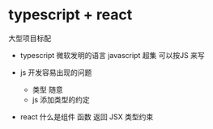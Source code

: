 # typescript  +  react
大型项目标配

- typescript
    微软发明的语言 
    javascript  超集
    可以按JS 来写

- js 开发容易出现的问题
    - 类型 随意
    - js 添加类型的约定

- react 什么是组件
    函数 返回 JSX
    类型约束